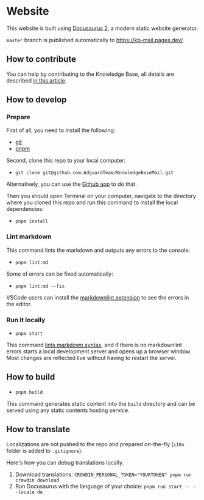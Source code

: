 # Website

This website is built using [Docusaurus 2](https://docusaurus.io/), a modern static website generator.

`master` branch is published automatically to https://kb-mail.pages.dev/.

## How to contribute

You can help by contributing to the Knowledge Base, all details are described [in this article](https://adguard-mail.com/kb/miscellaneous/update-kb/).

## How to develop

### Prepare

First of all, you need to install the following:

- [git](https://github.com/git-guides/install-git)
- [pnpm](https://pnpm.io/installation)

Second, clone this repo to your local computer:

- `git clone git@github.com:AdguardTeam/KnowledgeBaseMail.git`

Alternatively, you can use the [Github app](https://desktop.github.com/) to do that.

Then you should open Terminal on your computer, navigate to the directory where you cloned this repo and run this command to install the local dependencies:

- `pnpm install`

### Lint markdown

This command lints the markdown and outputs any errors to the console:

- `pnpm lint:md`

Some of errors can be fixed automatically:

- `pnpm lint:md --fix`

VSCode users can install the [markdownlint extension][vscode-markdownlint] to see the errors in the editor.

### Run it locally

- `pnpm start`

This command [lints markdown syntax](#lint-markdown),
and if there is no markdownlint errors starts a local development server and opens up a browser window.
Most changes are reflected live without having to restart the server.

## How to build

- `pnpm build`

This command generates static content into the `build` directory and can be served using any static contents hosting service.

## How to translate

Localizations are not pushed to the repo and prepared on-the-fly (`i18n` folder is added to `.gitignore`).

Here's how you can debug translations locally.

1. Download translations: `CROWDIN_PERSONAL_TOKEN="YOURTOKEN" pnpm run crowdin download`
2. Run Docusaurus with the language of your choice: `pnpm run start -- --locale de`

[vscode-markdownlint]: https://marketplace.visualstudio.com/items?itemName=DavidAnson.vscode-markdownlint
